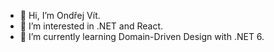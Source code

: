 - 👋 Hi, I’m Ondřej Vít.
- 👀 I’m interested in .NET and React.
- 🌱 I’m currently learning Domain-Driven Design with .NET 6.

<!---
Ondraa96/Ondraa96 is a ✨ special ✨ repository because its `README.md` (this file) appears on your GitHub profile.
You can click the Preview link to take a look at your changes.
--->

